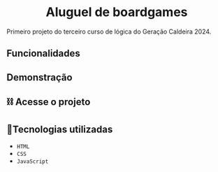 <h1 align="center"> Aluguel de boardgames  </h1>

<p>Primeiro projeto do terceiro curso de lógica do Geração Caldeira 2024.</p>

 ## Funcionalidades 
 
 

 ## Demonstração




## :chains: Acesse o projeto  



## :wrench:Tecnologias utilizadas

- ``HTML``
- ``CSS``
- ``JavaScript``



